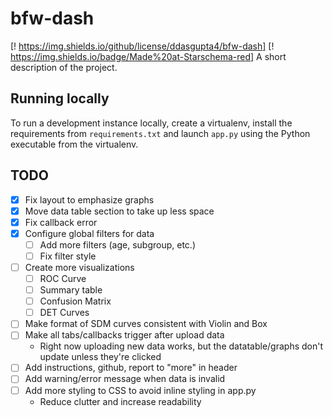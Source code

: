 # bfw-dash

[! https://img.shields.io/github/license/ddasgupta4/bfw-dash] [! https://img.shields.io/badge/Made%20at-Starschema-red]
A short description of the project.


## Running locally

To run a development instance locally, create a virtualenv, install the 
requirements from `requirements.txt` and launch `app.py` using the 
Python executable from the virtualenv.


## TODO

- [x] Fix layout to emphasize graphs
- [x] Move data table section to take up less space
- [x] Fix callback error
- [x] Configure global filters for data
    -[ ] Add more filters (age, subgroup, etc.)
    -[ ] Fix filter style
- [ ] Create more visualizations
    -[ ] ROC Curve
    -[ ] Summary table
    -[ ] Confusion Matrix
    -[ ] DET Curves 
- [ ] Make format of SDM curves consistent with Violin and Box
- [ ] Make all tabs/callbacks trigger after upload data
    - Right now uploading new data works, but the datatable/graphs don't update unless they're clicked
- [ ] Add instructions, github, report to "more" in header
- [ ] Add warning/error message when data is invalid
- [ ] Add more styling to CSS to avoid inline styling in app.py
    - Reduce clutter and increase readability